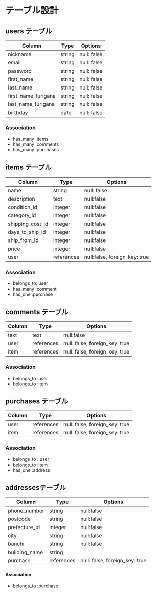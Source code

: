 # テーブル設計

## users テーブル
| Column     | Type      | Options     |
| --------   | ------    | ----------- |
| nickname   | string    | null: false |
| email      | string    | null: false |
| password   | string    | null: false |
| first_name | string      | null: false |
| last_name  | string      | null: false |
| first_name_furigana | string      | null: false |
| last_name_furigana| string      | null: false |
| birthday   | date      | null: false |

### Association
- has_many :items
- has_many :comments
- has_many :purchases


## items テーブル
| Column           | Type      | Options     |
| ---------------  | --------- | ----------- |
| name             | string    | null: false |
| description      | text      | null:false  | 
| condition_id     | integer   | null:false  |
| category_id      | integer   | null:false  |
| shipping_cost_id | integer   | null:false  |
| days_to_ship_id  | integer   | null:false  |
| ship_from_id     | integer   | null:false  |
| price            | integer   | null:false  |
| user             | references | null:false, foreign_key: true|

### Association
- belongs_to: user
- has_many :comment
- has_one :purchase

## comments テーブル
| Column       | Type       | Options                        |
| -------      | ---------- | ------------------------------ |
| text         | text       | null:false                     |
| user         | references | null: false, foreign_key: true |
| item         | references | null: false, foreign_key: true |

### Association
- belongs_to :user
- belongs_to :item


## purchases テーブル
| Column       | Type       | Options                        |
| -------      | ---------- | ------------------------------ |
| user         | references | null: false, foreign_key: true |
| item         | references | null: false, foreign_key: true |

### Association
- belongs_to : user
- belongs_to :item
- has_one :address



## addressesテーブル
| Column         | Type       | Options     |
|--------------- | ---------  | ----------  |
| phone_number   | string     | null:false  |
| postcode       | string     | null:false  |
| prefecture_id  | integer    | null:false  |
| city           | string     | null:false  |
| banchi         | string     | null:false  |
| building_name  | string     | 
| purchase       | references |null: false, foreign_key: true|


#### Association
- belongs_to :purchase
